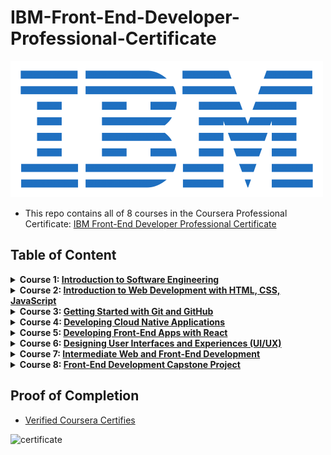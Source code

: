 # IBM-Front-End-Developer-Professional-Certificate

<img src="./ibm-logo.png">

- This repo contains all of 8 courses in the Coursera Professional Certificate: [IBM Front-End Developer Professional Certificate](https://www.coursera.org/professional-certificates/ibm-frontend-developer)

## Table of Content

<details>
<summary><b>Course 1: </b><a href=""><b>Introduction to Software Engineering</b></a></summary>

  * Week 1: 
  * Week 2: 
  * Week 3: 
  * Week 4: 
</details>

<details>
<summary><b>Course 2: </b><a href=""><b>Introduction to Web Development with HTML, CSS, JavaScript</b></a></summary>

  * Week 1: 
  * Week 2: 
  * Week 3: 
  * Week 4: 
</details>

<details>
<summary><b>Course 3: </b><a href=""><b>Getting Started with Git and GitHub</b></a></summary>

  * Week 1: 
  * Week 2: 
  * Week 3: 
  * Week 4: 
</details>

<details>
<summary><b>Course 4: </b><a href=""><b>Developing Cloud Native Applications</b></a></summary>

  * Week 1: 
  * Week 2: 
  * Week 3: 
  * Week 4: 
</details>

<details>
<summary><b>Course 5: </b><a href=""><b>Developing Front-End Apps with React</b></a></summary>

  * Week 1: 
  * Week 2: 
  * Week 3: 
  * Week 4: 
</details>

<details>
<summary><b>Course 6: </b><a href=""><b>Designing User Interfaces and Experiences (UI/UX)</b></a></summary>

  * Week 1: 
  * Week 2: 
  * Week 3: 
  * Week 4: 
</details>

<details>
<summary><b>Course 7: </b><a href=""><b>Intermediate Web and Front-End Development</b></a></summary>

  * Week 1: 
  * Week 2: 
  * Week 3: 
  * Week 4: 
</details>

<details>
<summary><b>Course 8: </b><a href=""><b>Front-End Development Capstone Project</b></a></summary>

  * Week 1: 
  * Week 2: 
  * Week 3: 
  * Week 4: 
</details>

## Proof of Completion

- <a href=""> Verified Coursera Certifies</a>

<img src="./certificate.png" alt="certificate">
